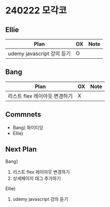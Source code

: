 # 240222 모각코

## Ellie

| Plan 	| OX 	| Note 	|
|------	|----	|------	|
|  udemy javascript 강의 듣기 |  O  |      	|


## Bang

| Plan 	| OX 	| Note 	|
|------	|----	|------	|
| 리스트 flex 레이아웃 변경하기 |  X  |      |


## Commnets

 - Bang)  화이티잉
 - Ellie) 
 
## Next Plan
 Bang)
 1.  리스트 flex 레이아웃 변경하기
 2.  상세페이지 태그 추가하기
 
 Ellie)
 1. udemy javascript 강의 듣기
